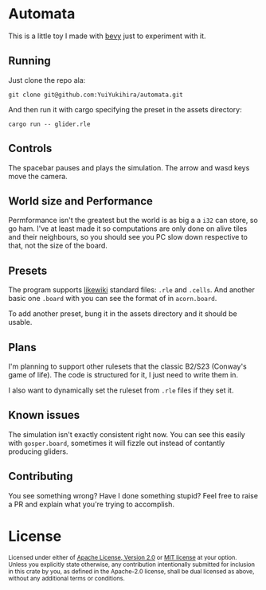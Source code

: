 Automata
========

This is a little toy I made with [bevy](https://github.com/bevyengine/bevy) just to experiment with it.


## Running
Just clone the repo ala:

`git clone git@github.com:YuiYukihira/automata.git`

And then run it with cargo specifying the preset in the assets directory:

`cargo run -- glider.rle`

## Controls
The spacebar pauses and plays the simulation.
The arrow and wasd keys move the camera.

## World size and Performance
Permformance isn't the greatest but the world is as big a a `i32` can store, so
go ham. I've at least made it so computations are only done on alive tiles and their neighbours,
so you should see you PC slow down respective to that, not the size of the board.

## Presets
The program supports [likewiki](https://conwaylife.com/wiki/Main_Page) standard files: `.rle` and `.cells`. And another basic one `.board` with you can see the format of in `acorn.board`.

To add another preset, bung it in the assets directory and it should be usable.

## Plans
I'm planning to support other rulesets that the classic B2/S23 (Conway's game of life).
The code is structured for it, I just need to write them in.

I also want to dynamically set the ruleset from `.rle` files if they set it.

## Known issues
The simulation isn't exactly consistent right now. You can see this easily with
`gosper.board`, sometimes it will fizzle out instead of contantly producing gliders.

## Contributing
You see something wrong? Have I done something stupid? Feel free to raise a PR and explain what you're trying to accomplish.

# License
<sup>
Licensed under either of <a href="LICENSE-APACHE">Apache License, Version
2.0</a> or <a href="LICENSE-MIT">MIT license</a> at your option.
</sup>

<br/>

<sub>
Unless you explicitly state otherwise, any contribution intentionally submitted
for inclusion in this crate by you, as defined in the Apache-2.0 license, shall
be dual licensed as above, without any additional terms or conditions.
</sub>